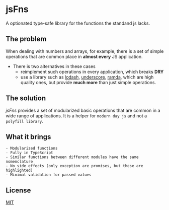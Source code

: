 # jsFns

A optionated type-safe library for the functions the standand js lacks.

## The problem

When dealing with numbers and arrays, for example, there is a set of simple operations that are common place in **almost every** JS application.

- There is two alternatives in these cases
    - reimplement such operations in every application, which breaks **DRY**
    - use a library such as [lodash](https://www.npmjs.com/package/lodash), [underscore](https://www.npmjs.com/package/underscore), [ramda](https://www.npmjs.com/package/ramda), which are high quality ones, but provide **much more** than just simple operations.

## The solution

_jsFns_ provides a set of modularized basic operations that are common in a wide range of applications. It is a helper for `modern day js` and not a `polyfill library`.

## What it brings

    - Modularized functions
    - Fully in TypeScript
    - Similar functions between different modules have the same nomenclature
    - No side effects (only exception are promises, but these are highlighted)
    - Minimal validation for passed values

## License

[MIT](LICENSE)
